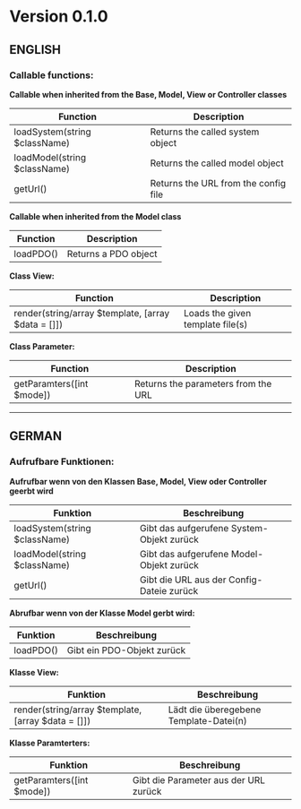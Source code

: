 # Version 0.1.0

## ENGLISH

### Callable functions:

**Callable when inherited from the Base, Model, View or Controller classes**

| Function                       | Description                          |
| ------------------------------ | ------------------------------------ |
| loadSystem(string \$className) | Returns the called system object     |
| loadModel(string \$className)  | Returns the called model object      |
| getUrl()                       | Returns the URL from the config file |

**Callable when inherited from the Model class**

| Function  | Description          |
| --------- | -------------------- |
| loadPDO() | Returns a PDO object |

**Class View:**

| Function                                           | Description                      |
| -------------------------------------------------- | -------------------------------- |
| render(string/array $template, [array $data = []]) | Loads the given template file(s) |

**Class Parameter:**

| Function                  | Description                         |
| ------------------------- | ----------------------------------- |
| getParamters([int $mode]) | Returns the parameters from the URL |

---

## GERMAN

### Aufrufbare Funktionen:

**Aufrufbar wenn von den Klassen Base, Model, View oder Controller geerbt wird**

| Funktion                       | Beschreibung                              |
| ------------------------------ | ----------------------------------------- |
| loadSystem(string \$className) | Gibt das aufgerufene System-Objekt zurück |
| loadModel(string \$className)  | Gibt das aufgerufene Model-Objekt zurück  |
| getUrl()                       | Gibt die URL aus der Config-Dateie zurück |

**Abrufbar wenn von der Klasse Model gerbt wird:**

| Funktion  | Beschreibung               |
| --------- | -------------------------- |
| loadPDO() | Gibt ein PDO-Objekt zurück |

**Klasse View:**

| Funktion                                           | Beschreibung                           |
| -------------------------------------------------- | -------------------------------------- |
| render(string/array $template, [array $data = []]) | Lädt die überegebene Template-Datei(n) |

**Klasse Paramterters:**

| Funktion                  | Beschreibung                          |
| ------------------------- | ------------------------------------- |
| getParamters([int $mode]) | Gibt die Parameter aus der URL zurück |

